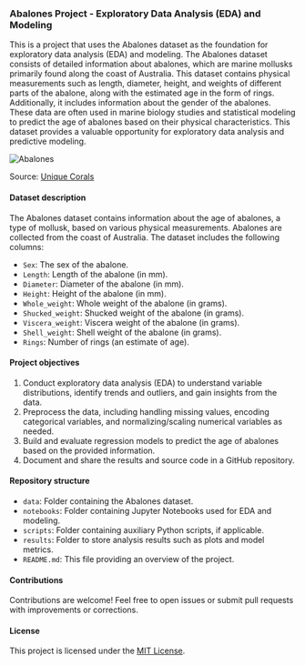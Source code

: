 ### Abalones Project - Exploratory Data Analysis (EDA) and Modeling

This is a project that uses the Abalones dataset as the foundation for exploratory data analysis (EDA) and modeling. The Abalones dataset consists of detailed information about abalones, which are marine mollusks primarily found along the coast of Australia. This dataset contains physical measurements such as length, diameter, height, and weights of different parts of the abalone, along with the estimated age in the form of rings. Additionally, it includes information about the gender of the abalones. These data are often used in marine biology studies and statistical modeling to predict the age of abalones based on their physical characteristics. This dataset provides a valuable opportunity for exploratory data analysis and predictive modeling.

![Abalones](https://reefbuilders.com/wp-content/blogs.dir/1/files/2021/08/abalone-bali-aquarium.jpeg)

Source: [Unique Corals](https://uniquecorals.com/blogs/news/our-rare-and-exclusive-abalones)

#### Dataset description

The Abalones dataset contains information about the age of abalones, a type of mollusk, based on various physical measurements. Abalones are collected from the coast of Australia. The dataset includes the following columns:

- `Sex`: The sex of the abalone.
- `Length`: Length of the abalone (in mm).
- `Diameter`: Diameter of the abalone (in mm).
- `Height`: Height of the abalone (in mm).
- `Whole_weight`: Whole weight of the abalone (in grams).
- `Shucked_weight`: Shucked weight of the abalone (in grams).
- `Viscera_weight`: Viscera weight of the abalone (in grams).
- `Shell_weight`: Shell weight of the abalone (in grams).
- `Rings`: Number of rings (an estimate of age).

#### Project objectives

1. Conduct exploratory data analysis (EDA) to understand variable distributions, identify trends and outliers, and gain insights from the data.
2. Preprocess the data, including handling missing values, encoding categorical variables, and normalizing/scaling numerical variables as needed.
3. Build and evaluate regression models to predict the age of abalones based on the provided information.
4. Document and share the results and source code in a GitHub repository.

#### Repository structure

- `data`: Folder containing the Abalones dataset.
- `notebooks`: Folder containing Jupyter Notebooks used for EDA and modeling.
- `scripts`: Folder containing auxiliary Python scripts, if applicable.
- `results`: Folder to store analysis results such as plots and model metrics.
- `README.md`: This file providing an overview of the project.

#### Contributions

Contributions are welcome! Feel free to open issues or submit pull requests with improvements or corrections.

#### License

This project is licensed under the [MIT License](LICENSE).
